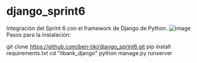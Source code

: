 # django_sprint6
Integración del Sprint 6 con el framework de Django de Python. 
![image](https://user-images.githubusercontent.com/101474762/182711126-5bcbc1e3-c7aa-4c2a-b85e-33e285ed13b3.png)
Pasos para la instalación:

git clone https://github.com/ben-tiki/django_sprint6.git
pip install requirements.txt
cd "itbank_django"
python manage.py runserver

